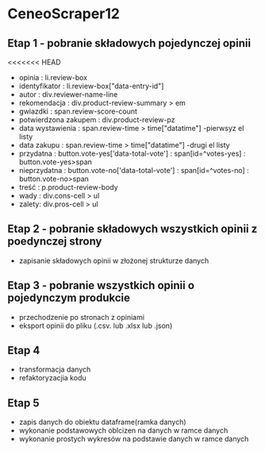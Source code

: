 # CeneoScraper12
## Etap 1 - pobranie składowych pojedynczej opinii
<<<<<<< HEAD
- opinia               : li.review-box
- identyfikator        : li.review-box["data-entry-id"]
- autor                : div.reviewer-name-line
- rekomendacja         : div.product-review-summary > em
- gwiazdki             : span.review-score-count
- potwierdzona zakupem : div.product-review-pz
- data wystawienia     : span.review-time > time["datatime"] -pierwsyz el listy
- data zakupu          : span.review-time > time["datatime"] -drugi el listy
- przydatna            : button.vote-yes['data-total-vote']
                       : span[id=^votes-yes]
                       : button.vote-yes>span
- nieprzydatna         : button.vote-no['data-total-vote']
                       : span[id=^votes-no]
                       : button.vote-no>span
- treść                : p.product-review-body
- wady                 : div.cons-cell > ul
- zalety: div.pros-cell > ul
## Etap 2 - pobranie składowych wszystkich opinii z poedynczej strony
- zapisanie składowych opinii w złożonej strukturze danych
## Etap 3 - pobranie wszystkich opinii o pojedynczym produkcie
- przechodzenie po stronach z opiniami
- eksport opinii do pliku (.csv. lub .xlsx lub .json)
## Etap 4
- transformacja danych
- refaktoryzacjia kodu
## Etap 5
- zapis danych do obiektu dataframe(ramka danych)
- wykonanie podstawowych oblcizen na danych w ramce danych
- wykonanie prostych wykresów na podstawie danych w ramce danych